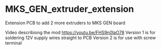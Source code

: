 # MKS_GEN_extruder_extension
Extension PCB to add 2 more extruders to MKS GEN board

Video describiong the mod https://youtu.be/FHS9n0laO78
Version 1 is for soldering 12V supply wires straight to PCB
Version 2 is for use with screw terminal
